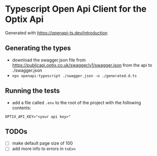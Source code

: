 # Typescript Open Api Client for the Optix Api

Generated with <https://openapi-ts.dev/introduction>

## Generating the types

- download the swagger.json file from <https://publicapi.optix.co.uk/swagger/v1/swagger.json> from the api to ./swagger.json
- `npx openapi-typescript ./swagger.json -o ./generated.d.ts`

## Running the tests

- add a file called `.env` to the root of the project with the following contents:

```
OPTIX_API_KEY="<your api key>"
```


## TODOs

- [ ]  make default page size of 100
- [ ] add more info to errors in `toExn`
